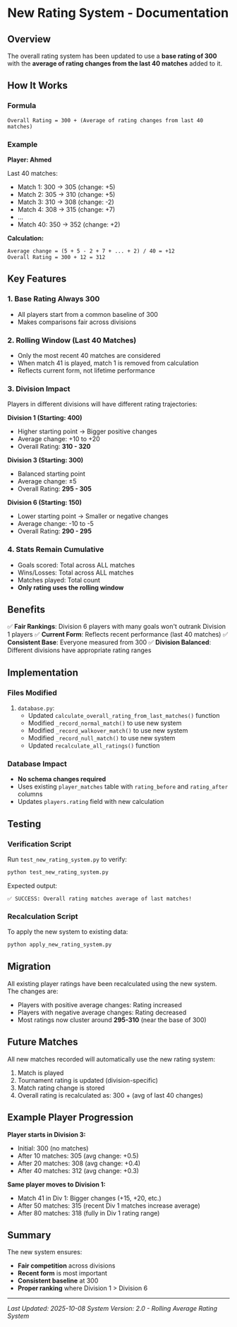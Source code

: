 # New Rating System - Documentation

## Overview
The overall rating system has been updated to use a **base rating of 300** with the **average of rating changes from the last 40 matches** added to it.

## How It Works

### Formula
```
Overall Rating = 300 + (Average of rating changes from last 40 matches)
```

### Example
**Player: Ahmed**

Last 40 matches:
- Match 1: 300 → 305 (change: +5)
- Match 2: 305 → 310 (change: +5)
- Match 3: 310 → 308 (change: -2)
- Match 4: 308 → 315 (change: +7)
- ...
- Match 40: 350 → 352 (change: +2)

**Calculation:**
```
Average change = (5 + 5 - 2 + 7 + ... + 2) / 40 = +12
Overall Rating = 300 + 12 = 312
```

## Key Features

### 1. Base Rating Always 300
- All players start from a common baseline of 300
- Makes comparisons fair across divisions

### 2. Rolling Window (Last 40 Matches)
- Only the most recent 40 matches are considered
- When match 41 is played, match 1 is removed from calculation
- Reflects current form, not lifetime performance

### 3. Division Impact
Players in different divisions will have different rating trajectories:

**Division 1 (Starting: 400)**
- Higher starting point → Bigger positive changes
- Average change: +10 to +20
- Overall Rating: **310 - 320**

**Division 3 (Starting: 300)**
- Balanced starting point
- Average change: ±5
- Overall Rating: **295 - 305**

**Division 6 (Starting: 150)**
- Lower starting point → Smaller or negative changes
- Average change: -10 to -5
- Overall Rating: **290 - 295**

### 4. Stats Remain Cumulative
- Goals scored: Total across ALL matches
- Wins/Losses: Total across ALL matches
- Matches played: Total count
- **Only rating uses the rolling window**

## Benefits

✅ **Fair Rankings**: Division 6 players with many goals won't outrank Division 1 players
✅ **Current Form**: Reflects recent performance (last 40 matches)
✅ **Consistent Base**: Everyone measured from 300
✅ **Division Balanced**: Different divisions have appropriate rating ranges

## Implementation

### Files Modified
1. `database.py`:
   - Updated `calculate_overall_rating_from_last_matches()` function
   - Modified `_record_normal_match()` to use new system
   - Modified `_record_walkover_match()` to use new system
   - Modified `_record_null_match()` to use new system
   - Updated `recalculate_all_ratings()` function

### Database Impact
- **No schema changes required**
- Uses existing `player_matches` table with `rating_before` and `rating_after` columns
- Updates `players.rating` field with new calculation

## Testing

### Verification Script
Run `test_new_rating_system.py` to verify:
```bash
python test_new_rating_system.py
```

Expected output:
```
✅ SUCCESS: Overall rating matches average of last matches!
```

### Recalculation Script
To apply the new system to existing data:
```bash
python apply_new_rating_system.py
```

## Migration

All existing player ratings have been recalculated using the new system. The changes are:

- Players with positive average changes: Rating increased
- Players with negative average changes: Rating decreased
- Most ratings now cluster around **295-310** (near the base of 300)

## Future Matches

All new matches recorded will automatically use the new rating system:
1. Match is played
2. Tournament rating is updated (division-specific)
3. Match rating change is stored
4. Overall rating is recalculated as: 300 + (avg of last 40 changes)

## Example Player Progression

**Player starts in Division 3:**
- Initial: 300 (no matches)
- After 10 matches: 305 (avg change: +0.5)
- After 20 matches: 308 (avg change: +0.4)
- After 40 matches: 312 (avg change: +0.3)

**Same player moves to Division 1:**
- Match 41 in Div 1: Bigger changes (+15, +20, etc.)
- After 50 matches: 315 (recent Div 1 matches increase average)
- After 80 matches: 318 (fully in Div 1 rating range)

## Summary

The new system ensures:
- **Fair competition** across divisions
- **Recent form** is most important
- **Consistent baseline** at 300
- **Proper ranking** where Division 1 > Division 6

---

*Last Updated: 2025-10-08*
*System Version: 2.0 - Rolling Average Rating System*
